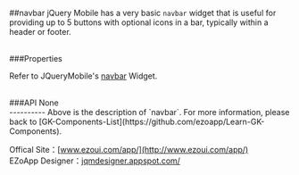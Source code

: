##navbar
jQuery Mobile has a very basic `navbar` widget that is useful for providing up to 5 buttons with optional icons in a bar, typically within a header or footer.

<br/>
###Properties

Refer to JQueryMobile's [navbar](http://demos.jquerymobile.com/1.0rc2/docs/toolbars/docs-navbar.html) Widget.

<br/>
###API
None


<br/>
----------
Above is the description of `navbar`. For more information, please back to [GK-Components-List](https://github.com/ezoapp/Learn-GK-Components).

Offical Site：[www.ezoui.com/app/](http://www.ezoui.com/app/)  
EZoApp Designer：[jqmdesigner.appspot.com/](http://jqmdesigner.appspot.com/)




